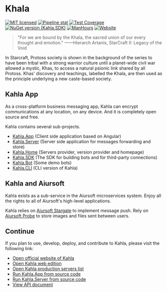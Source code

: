 # Khala

[![MIT licensed](https://img.shields.io/badge/license-MIT-blue.svg)](https://gitlab.aiursoft.cn/aiursoft/kahla/-/blob/master/LICENSE)
[![Pipeline stat](https://gitlab.aiursoft.cn/aiursoft/kahla/badges/master/pipeline.svg)](https://gitlab.aiursoft.cn/aiursoft/kahla/-/pipelines)
[![Test Coverage](https://gitlab.aiursoft.cn/aiursoft/kahla/badges/master/coverage.svg)](https://gitlab.aiursoft.cn/aiursoft/kahla/-/pipelines)
[![NuGet version (Kahla.SDK)](https://img.shields.io/nuget/v/Kahla.SDK.svg)](https://www.nuget.org/packages/Kahla.SDK/)
[![ManHours](https://manhours.aiursoft.cn/r/gitlab.aiursoft.cn/aiursoft/kahla.svg)](https://gitlab.aiursoft.cn/aiursoft/kahla/-/commits/master?ref_type=heads)
[![Website](https://img.shields.io/website?url=https%3A%2F%2Fwww.kahla.app%2F)](https://www.kahla.app/)

>"For we are bound by the Khala, the sacred union of our every thought and emotion."
>——Hierarch Artanis, StarCraft II: Legacy of the Void

In Starcraft, Protoss society is shown in the background of the series to have been tribal with a strong warrior culture until a planet-wide civil war allowed a mystic, Khas, to access a natural psionic link shared by all Protoss. Khas' discovery and teachings, labelled the Khala, are then used as the principle underlying a new caste-based society.  

## Kahla App

As a cross-platform business messaging app, Kahla can encrypt communications at any location, on any device. And it is completely open source and free.

Kahla contains several sub-projects.

* [Kahla.App](https://gitlab.aiursoft.cn/Aiursoft/Kahla.App) (Client side application based on Angular)
* [Kahla.Server](https://gitlab.aiursoft.cn/Aiursoft/Kahla/-/tree/master/Kahla.Server) (Server side application for messages forwarding and store)
* [Kahla.Home](https://gitlab.aiursoft.cn/Aiursoft/Kahla/-/tree/master/Kahla.Home) (Servers provider, version provider and homepage)
* [Kahla.SDK](https://gitlab.aiursoft.cn/Aiursoft/Kahla/-/tree/master/Kahla.SDK) (The SDK for building bots and for third-party connections)
* [Kahla.Bot](https://gitlab.aiursoft.cn/Aiursoft/Kahla/-/tree/master/Kahla.Bot) (Some demo bots)
* [Kahla.CLI](https://gitlab.aiursoft.cn/Aiursoft/Kahla/-/tree/master/Kahla.Bot) (CLI version of Kahla)

## Kahla and Aiursoft

Kahla exists as a sub-service in the Aiursoft microservices system. Enjoy all the rights to all of Aiursoft's high-level applications.

Kahla relies on [Aiursoft Stargate](../Stargate/What%20is%20Stargate.md) to implement message push. Rely on [Aiursoft Probe](../Integrated%20Website/Getting%20Started.md) to store images and files sent between users.

## Continue

If you plan to use, develop, deploy, and contribute to Kahla, please visit the following link:

* [Open official website of Kahla](https://www.kahla.app)
* [Open Kahla web edition](https://web.kahla.app)
* [Open Kahla production servers list](https://www.kahla.app/servers)
* [Run Kahla.App from source code](https://gitlab.aiursoft.cn/Aiursoft/Kahla.App)
* [Run Kahla.Server from source code](https://gitlab.aiursoft.cn/aiursoft/kahla/-/tree/master/Kahla.Server)
* [View API document](./Design.md)
